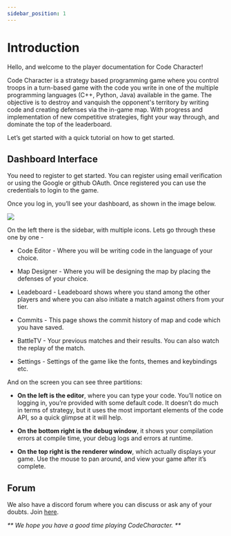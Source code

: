 ```yaml
---
sidebar_position: 1
---
```


# Introduction

Hello, and welcome to the player documentation for Code Character!

Code Character is a strategy based programming game where you control troops in a turn-based game with the code you write in one of the multiple programming languages (C++, Python, Java) available in the game. The objective is to destroy and vanquish the opponent's territory by writing code and creating defenses via the in-game map. With progress and implementation of new competitive strategies, fight your way through, and dominate the top of the leaderboard.

Let’s get started with a quick tutorial on how to get started.

## Dashboard Interface

You need to register to get started. You can register using email verification or using the Google or github OAuth. Once registered you can use the credentials to login to the game.

Once you log in, you’ll see your dashboard, as shown in the image below.

<img src="/img/Overview/Dashboard/dashboard.png"/>

On the left there is the sidebar, with multiple icons. Lets go through these one by one -

-   Code Editor - Where you will be writing code in the language of your choice.

-   Map Designer - Where you will be designing the map by placing the defenses of your choice.

-   Leadeboard - Leadeboard shows where you stand among the other players and where you can also initiate a match against others from your tier.

-   Commits - This page shows the commit history of map and code which you have saved.

-   BattleTV - Your previous matches and their results. You can also watch the replay of the match.

-   Settings - Settings of the game like the fonts, themes and keybindings etc.

And on the screen you can see three partitions:

-   **On the left is the editor**, where you can type your code. You’ll notice on logging in, you’re provided with some default code. It doesn’t do much in terms of strategy, but it uses the most important elements of the code API, so a quick glimpse at it will help.

-   **On the bottom right is the debug window**, it shows your compilation errors at compile time, your debug logs and errors at runtime.

-   **On the top right is the renderer window**, which actually displays your game. Use the mouse to pan around, and view your game after it’s complete.

## Forum

We also have a discord forum where you can discuss or ask any of your doubts. Join [here](https://discord.gg/ePQrhrSNk5).

_** We hope you have a good time playing CodeCharacter. **_
